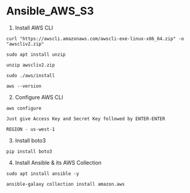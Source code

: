 # Ansible_AWS_S3

1. Install AWS CLI
```
curl "https://awscli.amazonaws.com/awscli-exe-linux-x86_64.zip" -o "awscliv2.zip"

sudo apt install unzip

unzip awscliv2.zip

sudo ./aws/install

aws --version
```

2. Configure AWS CLI
```
aws configure
```
`Just give Access Key and Secret Key followed by ENTER-ENTER`

`REGION - us-west-1`


3. Install boto3

```
pip install boto3
```

4. Install Ansible & its AWS Collection
```
sudo apt install ansible -y
```
```
ansible-galaxy collection install amazon.aws
```

